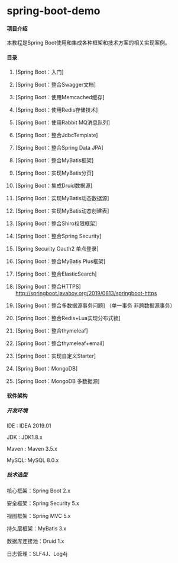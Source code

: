# spring-boot-demo

#### 项目介绍
本教程是Spring Boot使用和集成各种框架和技术方案的相关实现案例。

#### 目录

1. [Spring Boot：入门]

2. [Spring Boot：整合Swagger文档]

3. [Spring Boot：使用Memcached缓存]

4. [Spring Boot：使用Redis存储技术]

5. [Spring Boot：使用Rabbit MQ消息队列]

6. [Spring Boot：整合JdbcTemplate]

7. [Spring Boot：整合Spring Data JPA]

8. [Spring Boot：整合MyBatis框架]

9. [Spring Boot：实现MyBatis分页]

10. [Spring Boot：集成Druid数据源]

11. [Spring Boot：实现MyBatis动态数据源]

12. [Spring Boot：实现MyBatis动态创建表]

13. [Spring Boot：整合Shiro权限框架]

14. [Spring Boot：整合Spring Security]

15. [Spring Security Oauth2 单点登录]

16. [Spring Boot：整合MyBatis Plus框架]

17. [Spring Boot：整合ElasticSearch]

18. [Spring Boot：整合HTTPS] http://springboot.javaboy.org/2019/0813/springboot-https

19. [Spring Boot：整合多数据源事务问题] （单一事务 非跨数据源事务）

20. [Spring Boot：整合Redis+Lua实现分布式锁] 

21. [Spring Boot：整合thymeleaf] 

22. [Spring Boot：整合thymeleaf+email] 

23. [Spring Boot：实现自定义Starter] 

23. [Spring Boot：MongoDB]

23. [Spring Boot：MongoDB 多数据源]

#### 软件架构

##### 开发环境

IDE : IDEA 2019.01

JDK : JDK1.8.x

Maven : Maven 3.5.x

MySQL: MySQL 8.0.x

##### 技术选型

核心框架：Spring Boot 2.x

安全框架：Spring Security 5.x

视图框架：Spring MVC 5.x

持久层框架：MyBatis 3.x

数据库连接池：Druid 1.x

日志管理：SLF4J、Log4j
